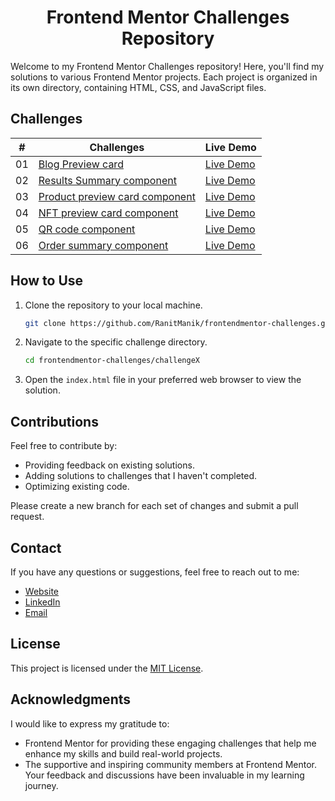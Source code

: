 <div align="center">
<h1>Frontend Mentor Challenges Repository</h1>
</div>

Welcome to my Frontend Mentor Challenges repository! Here, you'll find my solutions to various Frontend Mentor projects.
Each project is organized in its own directory, containing HTML, CSS, and JavaScript files.

## Challenges

| #  | Challenges                                                                        | Live Demo                                                                                                                              |
|:--:|-----------------------------------------------------------------------------------|----------------------------------------------------------------------------------------------------------------------------------------|
| 01 | [Blog Preview card](FrontendMentor01—Blog-preview-card)                           | [Live Demo](https://ranitmanik.github.io/frontendmentor-challenges/FrontendMentor01%E2%80%94Blog-preview-card/index.html)              |
| 02 | [Results Summary component](FrontendMentor02—Results-summary-component)           | [Live Demo](https://ranitmanik.github.io/frontendmentor-challenges/FrontendMentor02%E2%80%94Results-summary-component/index.html)      |
| 03 | [Product preview card component](FrontendMentor03—Product-preview-card-component) | [Live Demo](https://ranitmanik.github.io/frontendmentor-challenges/FrontendMentor03%E2%80%94Product-preview-card-component/index.html) |
| 04 | [NFT preview card component](FrontendMentor04—nft-preview-card-component)         | [Live Demo](https://ranitmanik.github.io/frontendmentor-challenges/FrontendMentor04%E2%80%94nft-preview-card-component/index.html)     |
| 05 | [QR code component](FrontendMentor05—QR%20code%20component)                       | [Live Demo](https://ranitmanik.github.io/frontendmentor-challenges/FrontendMentor05%E2%80%94QR%20code%20component/index.html)          |
| 06 | [Order summary component](FrontendMentor06—Order-summary-component)               | [Live Demo](https://ranitmanik.github.io/frontendmentor-challenges/FrontendMentor06%E2%80%94Order-summary-component/index.html)        |

## How to Use

1. Clone the repository to your local machine.
   ```bash
   git clone https://github.com/RanitManik/frontendmentor-challenges.git
   ```

2. Navigate to the specific challenge directory.
   ```bash
   cd frontendmentor-challenges/challengeX
   ```

3. Open the `index.html` file in your preferred web browser to view the solution.

## Contributions

Feel free to contribute by:

- Providing feedback on existing solutions.
- Adding solutions to challenges that I haven't completed.
- Optimizing existing code.

Please create a new branch for each set of changes and submit a pull request.

## Contact

If you have any questions or suggestions, feel free to reach out to me:

- [Website](https://ranitmanik.github.io/Portfolio-1.0)
- [LinkedIn](https://www.linkedin.com/in/ranit-manik/)
- [Email](ranitmanikofficial@outlook.com)

## License

This project is licensed under the [MIT License](LICENSE).

## Acknowledgments

I would like to express my gratitude to:

- Frontend Mentor for providing these engaging challenges that help me enhance my skills and build real-world projects.
- The supportive and inspiring community members at Frontend Mentor. Your feedback and discussions have been invaluable
  in my learning journey.
